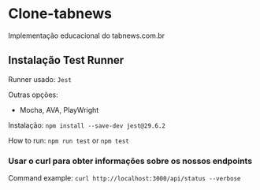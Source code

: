 # Clone-tabnews

Implementação educacional do tabnews.com.br

## Instalação Test Runner

Runner usado: `Jest`

Outras opções:

- Mocha, AVA, PlayWright

Instalação: `npm install --save-dev jest@29.6.2`

How to run: `npm run test` or `npm test`

### Usar o curl para obter informações sobre os nossos endpoints

Command example: `curl http://localhost:3000/api/status --verbose`
